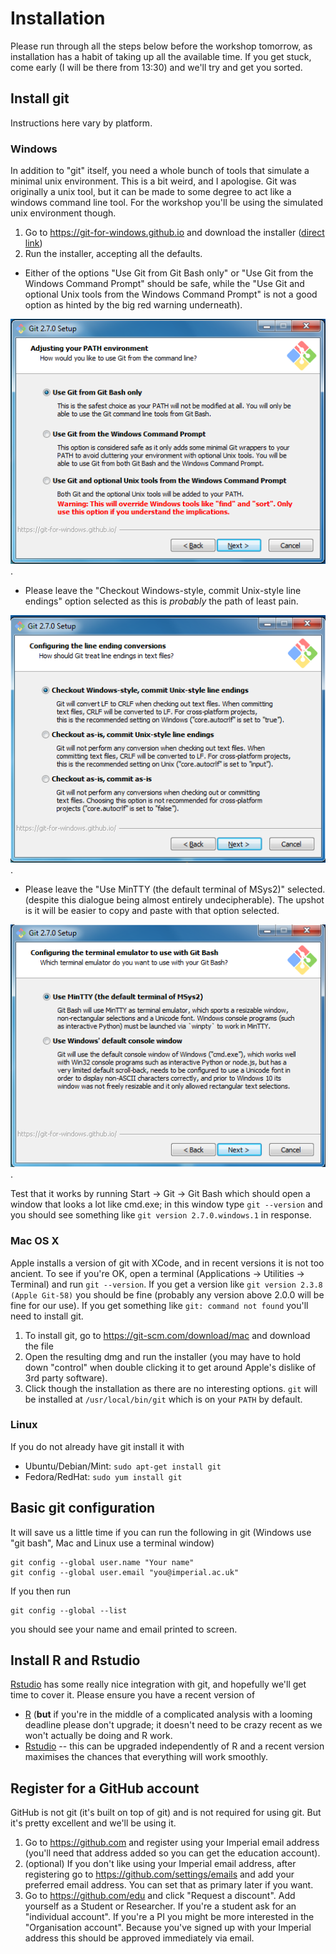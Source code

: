 # Installation

Please run through all the steps below before the workshop tomorrow, as installation has a habit of taking up all the available time.  If you get stuck, come early (I will be there from 13:30) and we'll try and get you sorted.

## Install git

Instructions here vary by platform.

### Windows

In addition to "git" itself, you need a whole bunch of tools that simulate a minimal unix environment.  This is a bit weird, and I apologise.  Git was originally a unix tool, but it can be made to some degree to act like a windows command line tool.  For the workshop you'll be using the simulated unix environment though.

1. Go to https://git-for-windows.github.io and download the installer ([direct link](https://github.com/git-for-windows/git/releases/download/v2.7.0.windows.1/Git-2.7.0-32-bit.exe))
2. Run the installer, accepting all the defaults.

* Either of the options "Use Git from Git Bash only" or "Use Git from the Windows Command Prompt" should be safe, while the "Use Git and optional Unix tools from the Windows Command Prompt" is not a good option as hinted by the big red warning underneath).

![windows-git-install-path](pics/windows-git-install-path.png).
* Please leave the "Checkout Windows-style, commit Unix-style line endings" option selected as this is _probably_ the path of least pain.

![windows-git-line-endings](pics/windows-git-line-endings.png).
* Please leave the "Use MinTTY (the default terminal of MSys2)" selected. (despite this dialogue being almost entirely undecipherable).  The upshot is it will be easier to copy and paste with that option selected.

![windows-git-terminal](pics/windows-git-terminal.png).

Test that it works by running Start -> Git -> Git Bash which should open a window that looks a lot like cmd.exe; in this window type `git --version` and you should see something like `git version 2.7.0.windows.1` in response.

### Mac OS X

Apple installs a version of git with XCode, and in recent versions it is not too ancient.  To see if you're OK, open a terminal (Applications -> Utilities -> Terminal) and run `git --version`.  If you get a version like `git version 2.3.8 (Apple Git-58)` you should be fine (probably any version above 2.0.0 will be fine for our use).  If you get something like `git: command not found` you'll need to install git.

1. To install git, go to https://git-scm.com/download/mac and download the file
2. Open the resulting dmg and run the installer (you may have to hold down "control" when double clicking it to get around Apple's dislike of 3rd party software).
3. Click though the installation as there are no interesting options.  `git` will be installed at `/usr/local/bin/git` which is on your `PATH` by default.

### Linux

If you do not already have git install it with

* Ubuntu/Debian/Mint: `sudo apt-get install git`
* Fedora/RedHat: `sudo yum install git`

## Basic git configuration

It will save us a little time if you can run the following in git (Windows use "git bash", Mac and Linux use a terminal window)

```
git config --global user.name "Your name"
git config --global user.email "you@imperial.ac.uk"
```

If you then run

```
git config --global --list
```

you should see your name and email printed to screen.

## Install R and Rstudio

[Rstudio](https://rstudio.com) has some really nice integration with git, and hopefully we'll get time to cover it.  Please ensure you have a recent version of

* [R](https://cran.r-project.org/) (**but** if you're in the middle of a complicated analysis with a looming deadline please don't upgrade; it doesn't need to be crazy recent as we won't actually be doing and R work.
* [Rstudio](https://www.rstudio.com/products/rstudio/download/) -- this can be upgraded independently of R and a recent version maximises the chances that everything will work smoothly.

## Register for a GitHub account

GitHub is not git (it's built on top of git) and is not required for using git.  But it's pretty excellent and we'll be using it.

1. Go to https://github.com and register using your Imperial email address (you'll need that address added so you can get the education account).
2. (optional) If you don't like using your Imperial email address, after registering go to https://github.com/settings/emails and add your preferred email address. You can set that as primary later if you want.
3. Go to https://github.com/edu and click "Request a discount".  Add yourself as a Student or Researcher.  If you're a student ask for an "individual account".  If you're a PI you might be more interested in the "Organisation account".  Because you've signed up with your Imperial address this should be approved immediately via email.
